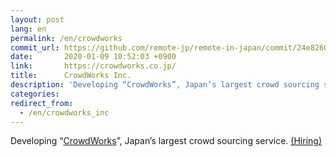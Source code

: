 ```yaml
---
layout: post
lang: en
permalink: /en/crowdworks
commit_url: https://github.com/remote-jp/remote-in-japan/commit/24e8260c57b55361b008a249e62b34ade3916821
date:       2020-01-09 10:52:03 +0900
link:       https://crowdworks.co.jp/
title:      CrowdWorks Inc.
description: 'Developing “CrowdWorks”, Japan’s largest crowd sourcing service. (Hiring)'
categories: 
redirect_from:
  - /en/crowdworks_inc
---
```


<p>Developing “<a href="https://crowdworks.jp/">CrowdWorks</a>”, Japan’s largest crowd sourcing service. <a href="https://www.wantedly.com/projects/55681">(Hiring)</a></p>
